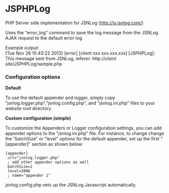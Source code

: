 JSPHPLog
========

PHP Server side implementation for JSNLog (http://js.jsnlog.com/)

Uses the "error_log" command to save the log message from the JSNLog AJAX request to the default error log.

Example output:<br/>
[Tue Nov 26 15:43:22 2013] [error] [client xxx.xxx.xxx.xxx] [JSPHPLog]: This message sent from JSNLog, referer: http://*client site*/JSPHPLog/sample.php

<h3>Configuration options</h3>

  <p><b>Default</b></p>
  To use the default appender and logger, simply copy "jsnlog.logger.php","jsnlog.config.php", and "jsnlog.ini.php" files to your website root directory.
    
   <p><b>Custom configuration (simple)</b></p>
   To customize the Appenders or Logger configuration settings, you can add appender options to the "jsnlog.ini.php" file. For instance, to change change the "batchSize"
   or "level" options for the default appender, set up the first "[appender]" section as shown below: 

   ```
   [appender]
	url="jsnlog.logger.php"
	; add other appender options as well
	batchSize=2
	level=2000
	; name="appender 1"
   ```
    
  jsnlog.config.php sets up the JSNLog Javascript automatically.
